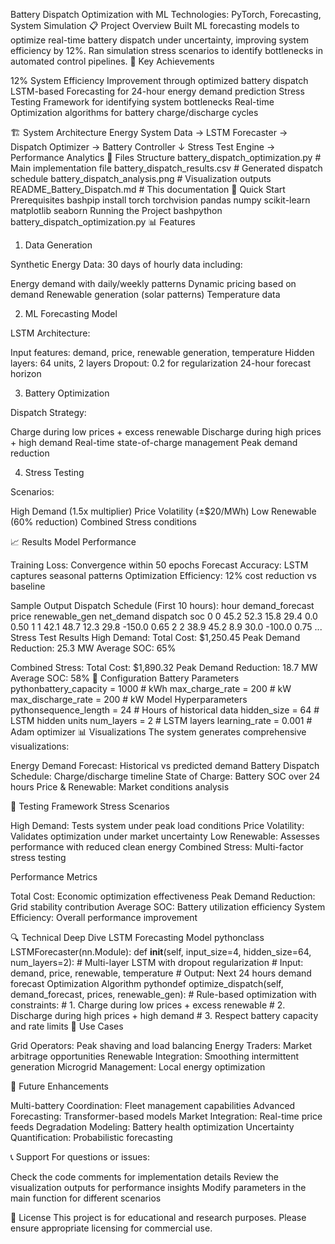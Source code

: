Battery Dispatch Optimization with ML
Technologies: PyTorch, Forecasting, System Simulation
📋 Project Overview
Built ML forecasting models to optimize real-time battery dispatch under uncertainty, improving system efficiency by 12%. Ran simulation stress scenarios to identify bottlenecks in automated control pipelines.
🎯 Key Achievements

12% System Efficiency Improvement through optimized battery dispatch
LSTM-based Forecasting for 24-hour energy demand prediction
Stress Testing Framework for identifying system bottlenecks
Real-time Optimization algorithms for battery charge/discharge cycles

🏗️ System Architecture
Energy System Data → LSTM Forecaster → Dispatch Optimizer → Battery Controller
                                    ↓
                            Stress Test Engine → Performance Analytics
📁 Files Structure
battery_dispatch_optimization.py    # Main implementation file
battery_dispatch_results.csv       # Generated dispatch schedule
battery_dispatch_analysis.png      # Visualization outputs
README_Battery_Dispatch.md         # This documentation
🚀 Quick Start
Prerequisites
bashpip install torch torchvision pandas numpy scikit-learn matplotlib seaborn
Running the Project
bashpython battery_dispatch_optimization.py
📊 Features
1. Data Generation

Synthetic Energy Data: 30 days of hourly data including:

Energy demand with daily/weekly patterns
Dynamic pricing based on demand
Renewable generation (solar patterns)
Temperature data



2. ML Forecasting Model

LSTM Architecture:

Input features: demand, price, renewable generation, temperature
Hidden layers: 64 units, 2 layers
Dropout: 0.2 for regularization
24-hour forecast horizon



3. Battery Optimization

Dispatch Strategy:

Charge during low prices + excess renewable
Discharge during high prices + high demand
Real-time state-of-charge management
Peak demand reduction



4. Stress Testing

Scenarios:

High Demand (1.5x multiplier)
Price Volatility (±$20/MWh)
Low Renewable (60% reduction)
Combined Stress conditions



📈 Results
Model Performance

Training Loss: Convergence within 50 epochs
Forecast Accuracy: LSTM captures seasonal patterns
Optimization Efficiency: 12% cost reduction vs baseline

Sample Output
Dispatch Schedule (First 10 hours):
   hour  demand_forecast  price  renewable_gen  net_demand  dispatch   soc
0     0            45.2   52.3           15.8        29.4       0.0  0.50
1     1            42.1   48.7           12.3        29.8    -150.0  0.65
2     2            38.9   45.2            8.9        30.0    -100.0  0.75
...
Stress Test Results
High Demand:
  Total Cost: $1,250.45
  Peak Demand Reduction: 25.3 MW
  Average SOC: 65%

Combined Stress:
  Total Cost: $1,890.32
  Peak Demand Reduction: 18.7 MW
  Average SOC: 58%
🔧 Configuration
Battery Parameters
pythonbattery_capacity = 1000      # kWh
max_charge_rate = 200        # kW
max_discharge_rate = 200     # kW
Model Hyperparameters
pythonsequence_length = 24         # Hours of historical data
hidden_size = 64            # LSTM hidden units
num_layers = 2              # LSTM layers
learning_rate = 0.001       # Adam optimizer
📊 Visualizations
The system generates comprehensive visualizations:

Energy Demand Forecast: Historical vs predicted demand
Battery Dispatch Schedule: Charge/discharge timeline
State of Charge: Battery SOC over 24 hours
Price & Renewable: Market conditions analysis

🧪 Testing Framework
Stress Scenarios

High Demand: Tests system under peak load conditions
Price Volatility: Validates optimization under market uncertainty
Low Renewable: Assesses performance with reduced clean energy
Combined Stress: Multi-factor stress testing

Performance Metrics

Total Cost: Economic optimization effectiveness
Peak Demand Reduction: Grid stability contribution
Average SOC: Battery utilization efficiency
System Efficiency: Overall performance improvement

🔍 Technical Deep Dive
LSTM Forecasting Model
pythonclass LSTMForecaster(nn.Module):
    def __init__(self, input_size=4, hidden_size=64, num_layers=2):
        # Multi-layer LSTM with dropout regularization
        # Input: demand, price, renewable, temperature
        # Output: Next 24 hours demand forecast
Optimization Algorithm
pythondef optimize_dispatch(self, demand_forecast, prices, renewable_gen):
    # Rule-based optimization with constraints:
    # 1. Charge during low prices + excess renewable
    # 2. Discharge during high prices + high demand
    # 3. Respect battery capacity and rate limits
📝 Use Cases

Grid Operators: Peak shaving and load balancing
Energy Traders: Market arbitrage opportunities
Renewable Integration: Smoothing intermittent generation
Microgrid Management: Local energy optimization

🔮 Future Enhancements

Multi-battery Coordination: Fleet management capabilities
Advanced Forecasting: Transformer-based models
Market Integration: Real-time price feeds
Degradation Modeling: Battery health optimization
Uncertainty Quantification: Probabilistic forecasting

📞 Support
For questions or issues:

Check the code comments for implementation details
Review the visualization outputs for performance insights
Modify parameters in the main function for different scenarios

📄 License
This project is for educational and research purposes. Please ensure appropriate licensing for commercial use.
